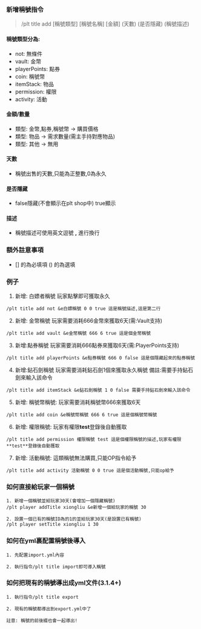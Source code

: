 ### 新增稱號指令

> /plt title add [稱號類型] [稱號名稱] [金額] (天數) (是否隱藏) (稱號描述)

#### 稱號類型分為:
* not: 無條件
* vault: 金幣
* playerPoints: 點券
* coin: 稱號幣
* itemStack: 物品
* permission: 權限
* activity: 活動

#### 金額/數量
* 類型: 金幣,點券,稱號幣 -> 購買價格
* 類型: 物品 -> 需求數量(需主手持對應物品)
* 類型: 其他 -> 無用

#### 天數
* 稱號出售的天數,只能為正整數,0為永久

#### 是否隱藏
* false隱藏(不會顯示在plt shop中) true顯示
#### 描述
* 稱號描述可使用英文逗號 **,** 進行換行

### 額外註意事項
* [] 的為必填項  () 的為選填

### 例子

1. 新增: 白嫖者稱號 玩家點擊即可獲取永久
```
/plt title add not &e白嫖稱號 0 0 true 這是稱號描述,這是第二行
```

2. 新增: 金幣稱號  玩家需要消耗666金幣來獲取6天(需:Vault支持)
```
/plt title add vault &e金幣稱號 666 6 true 這是個金幣稱號
```

3. 新增:點券稱號 玩家需要消耗666點券來獲取6天(需:PlayerPoints支持)
```
/plt title add playerPoints &e點券稱號 666 0 false 這是個隱藏起來的點券稱號
```

4. 新增:鉆石劍稱號 玩家需要消耗鉆石劍1個來獲取永久稱號
   備註:需要手持鉆石劍來輸入該命令
```
/plt title add itemStack &e鉆石劍稱號 1 0 false 需要手持鉆石劍來輸入該命令
```

5. 新增: 稱號幣稱號: 玩家需要消耗稱號幣666來獲取6天
```
/plt title add coin &e稱號幣稱號 666 6 true 這是個稱號幣稱號
```

6. 新增: 權限稱號: 玩家有權限**test**登錄後自動獲取
```
/plt title add permission 權限稱號 test 這是個權限稱號的描述,玩家有權限**test**登錄後自動獲取
```

7. 新增: 活動稱號: 這類稱號無法購買,只能OP指令給予
```
/plt title add activity 活動稱號 0 0 true 這是個活動稱號,只能op給予
```

### 如何直接給玩家一個稱號

```
1. 新增一個稱號並給玩家30天(會增加一個隱藏稱號)
/plt player addTitle xiongliu &e新增一個給玩家的稱號 30

2. 設置一個已有的稱號ID為的1的並給玩家30天(是設置已有稱號)
/plt player setTitle xiongliu 1 30
```

### 如何在yml裏配置稱號後導入
```
1. 先配置import.yml內容

2. 執行指令/plt title import即可導入稱號
```

### 如何把現有的稱號導出成yml文件(3.1.4+)
```
1. 執行指令/plt title export

2. 現有的稱號都導出到export.yml中了

註意: 稱號的前後綴也會一起導出! 
```
